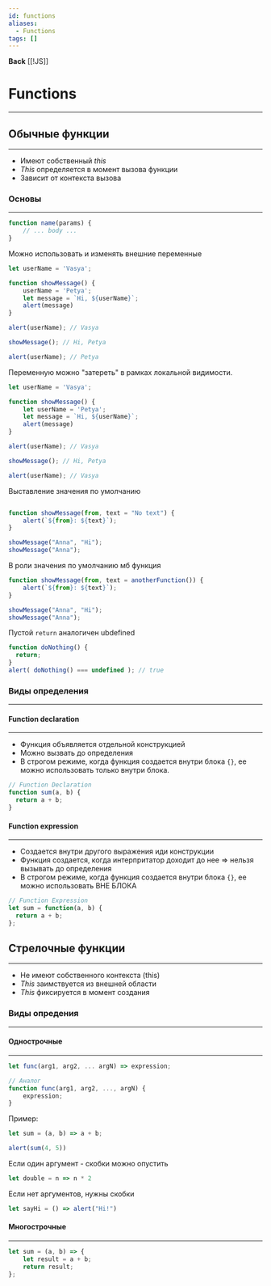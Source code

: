 ```yaml
---
id: functions
aliases:
  - Functions
tags: []
---
```

**Back**
    [[!JS]]

# Functions
---

## Обычные функции
---
- Имеют собственный *this*
- *This* определяется в момент вызова функции
- Зависит от контекста вызова

### Основы
---
```js
function name(params) {
    // ... body ...
}

```

Можно использовать и изменять внешние переменные
```js
let userName = 'Vasya';

function showMessage() {
    userName = 'Petya';
    let message = `Hi, ${userName}`;
    alert(message)
}

alert(userName); // Vasya

showMessage(); // Hi, Petya

alert(userName); // Petya
```

Переменную можно "затереть" в рамках локальной видимости.
```js
let userName = 'Vasya';

function showMessage() {
    let userName = 'Petya';
    let message = `Hi, ${userName}`;
    alert(message)
}

alert(userName); // Vasya

showMessage(); // Hi, Petya

alert(userName); // Vasya
```

Выставление значения по умолчанию
```js

function showMessage(from, text = "No text") {
    alert(`${from}: ${text}`);
}

showMessage("Anna", "Hi");
showMessage("Anna");
```

В роли значения по умолчанию мб функция
```js
function showMessage(from, text = anotherFunction()) {
    alert(`${from}: ${text}`);
}

showMessage("Anna", "Hi");
showMessage("Anna");
```

Пустой `return` аналогичен ubdefined
```js
function doNothing() {
  return;
}
alert( doNothing() === undefined ); // true
```

### Виды определения
---

#### Function declaration
---
- Функция объявляется отдельной конструкцией
- Можно вызвать до определения
- В строгом режиме, когда функция создается внутри блока `{}`, ее можно использовать только внутри блока.
```js
// Function Declaration
function sum(a, b) {
  return a + b;
}
```

#### Function expression
---
- Создается внутри другого выражения иди конструкции
- Функция создается, когда интерпритатор доходит до нее => нельзя вызывать до определения
- В строгом режиме, когда функция создается внутри блока `{}`, ее можно использовать ВНЕ БЛОКА
```js
// Function Expression
let sum = function(a, b) {
  return a + b;
};
```

## Стрелочные функции
---
- Не имеют собственного контекста (this)
- *This* заимствуется из внешней области
- *This* фиксируется в момент создания

### Виды опредения
---

#### Однострочные
---
```js
let func(arg1, arg2, ... argN) => expression;

// Аналог
function func(arg1, arg2, ..., argN) {
    expression;
}
```

Пример:
```js
let sum = (a, b) => a + b;

alert(sum(4, 5))
```
Если один аргумент - скобки можно опустить
```js
let double = n => n * 2
```
Если нет аргументов, нужны скобки
```js
let sayHi = () => alert("Hi!")
```

#### Многострочные
---
```js
let sum = (a, b) => {
    let result = a + b;
    return result;
};
```

